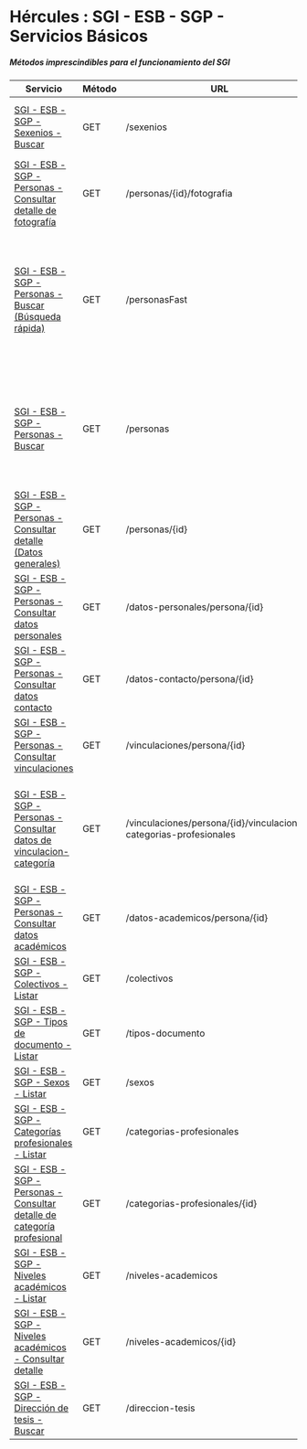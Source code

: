# Hércules : SGI \- ESB \- SGP \- Servicios Básicos



##### Métodos imprescindibles para el funcionamiento del SGI







| Servicio | Método | URL | Parámetros | Respuesta | Descripción |
| --- | --- | --- | --- | --- | --- |
| [SGI \- ESB \- SGP \- Sexenios \- Buscar](/confluence/display/HERCULES/SGI+-+ESB+-+SGP+-+Sexenios+-+Buscar "/confluence/display/HERCULES/SGI+-+ESB+-+SGP+-+Sexenios+-+Buscar") | GET | /sexenios | fecha | Lista\[[Sexenio](https://confluence.um.es/confluence/display/HERCULES/SGI+-+ESB+-+SGP#SGIESBSGP-Sexenio "https://confluence.um.es/confluence/display/HERCULES/SGI+-+ESB+-+SGP#SGIESBSGP-Sexenio")] | Devuelve una lista de identificadores de persona con el número de sexenios en la fecha pasada por parámetro.En caso de que la fecha se envíe vacía se enviará el número de sexenios en el momento actualSe tendrá que mirar para la fecha pasada por parámetro el número de sexenios de cada PDI de la Universidad.Si no tiene sexenios no se enviaránEjemplo:* fecha\="2021\-12\-31T23:00:00Z" |
| [SGI \- ESB \- SGP \- Personas \- Consultar detalle de fotografía](https://confluence.um.es/confluence/pages/viewpage.action?pageId=597853030 "/confluence/pages/viewpage.action?pageId=597853030") | GET | /personas/{id}/fotografia |  | [Fotografia](https://confluence.um.es/confluence/display/HERCULES/SGI+-+ESB+-+SGP#SGIESBSGP-Fotografia "https://confluence.um.es/confluence/display/HERCULES/SGI+-+ESB+-+SGP#SGIESBSGP-Fotografia") | Devuelve el detalle de la fotografía digital de la persona (independientemente de que la persona esté activa o no) |
| [SGI \- ESB \- SGP \- Personas \- Buscar (Búsqueda rápida)](https://confluence.um.es/confluence/pages/viewpage.action?pageId=597853043 "/confluence/pages/viewpage.action?pageId=597853043") | GET | /personasFast | * busqueda (cadena a buscar en nombre / apellidos / email / nombre \+ apellidos). * colectivoId (uno o varios colectivos sobre los que realizar la búsqueda). | Lista\[[Persona](https://confluence.um.es/confluence/display/HERCULES/SGI+-+ESB+-+SGP#SGIESBSGP-Persona "https://confluence.um.es/confluence/display/HERCULES/SGI+-+ESB+-+SGP#SGIESBSGP-Persona")] | Listado de Persona.*Ejemplo*:\[mailto:busqueda\=skarmeta@[um.es](http://um.es "http://um.es")\&colectivoId\=]busqueda\=skarmeta@[um.es](http://um.es "http://um.es")\&colectivoId\=(1,2,3,4\)busqueda\=jorge carrillo\&colectivoId\=(2\)**NOTA**:La búsqueda no es sensible a mayúsculas ni minúsculas. Los parámetros no deben ir entrecomillados.Si no se indica el parámetro colectivoId, se buscará en todos los colectivos.Se devuelven como máximo 11 registros, al devolver más de 10 registros el buscador indicará que existen más registros y se puede refinar la búsqueda. |
| [SGI \- ESB \- SGP \- Personas \- Buscar](/confluence/display/HERCULES/SGI+-+ESB+-+SGP+-+Personas+-+Buscar "/confluence/display/HERCULES/SGI+-+ESB+-+SGP+-+Personas+-+Buscar") | GET | /personas | q\+s (query \+ sort)La query estará formada por:* id * tipoColectivo * colectivoId * nombre * apellidos * email * nombreApellidos | Lista\[[Persona](https://confluence.um.es/confluence/display/HERCULES/SGI+-+ESB+-+SGP#SGIESBSGP-Persona "https://confluence.um.es/confluence/display/HERCULES/SGI+-+ESB+-+SGP#SGIESBSGP-Persona")] | Listado de Persona.*Ejemplo*:colectivoId\=in\=(refPAS,refPDI);(nombre\=like\=jim,apellidos\=like\=jim,email\=like\=jim,nombreApellidos\=like\=jim)colectivoId\=in\=(refPAS,refPDI);(nombre\=like\=nombre.apellido@[um.es](http://um.es "http://um.es"),apellidos\=like\=nombre.apellido@[um.es](http://um.es "http://um.es"),email\=like\=nombre.apellido@[um.es](http://um.es "http://um.es"),nombreApellidos\=like\=nombre.apellido@[um.es](http://um.es "http://um.es"))Nota: tipoColetivo y colectivoId son mutuamente excluyentes. En el caso se recibir un tipoColectivo se traducirá a los colectivos que lo formen. |
| [SGI \- ESB \- SGP \- Personas \- Consultar detalle (Datos generales)](https://confluence.um.es/confluence/pages/viewpage.action?pageId=597853045 "/confluence/pages/viewpage.action?pageId=597853045") | GET | /personas/{id} |  | [Persona](https://confluence.um.es/confluence/display/HERCULES/SGI+-+ESB+-+SGP#SGIESBSGP-Persona "https://confluence.um.es/confluence/display/HERCULES/SGI+-+ESB+-+SGP#SGIESBSGP-Persona") | Detalle de los datos generales de una persona (este la persona activo o no). |
| [SGI \- ESB \- SGP \- Personas \- Consultar datos personales](/confluence/display/HERCULES/SGI+-+ESB+-+SGP+-+Personas+-+Consultar+datos+personales "/confluence/display/HERCULES/SGI+-+ESB+-+SGP+-+Personas+-+Consultar+datos+personales") | GET | /datos\-personales/persona/{id} |  | [DatosPersonales](https://confluence.um.es/confluence/display/HERCULES/SGI+-+ESB+-+SGP#SGIESBSGP-DatosPersonales "https://confluence.um.es/confluence/display/HERCULES/SGI+-+ESB+-+SGP#SGIESBSGP-DatosPersonales") | Detalle de los datos personales de una persona independientemente de que este activa o no la persona (datos de dirección, nacimiento, etc). |
| [SGI \- ESB \- SGP \- Personas \- Consultar datos contacto](/confluence/display/HERCULES/SGI+-+ESB+-+SGP+-+Personas+-+Consultar+datos+contacto "/confluence/display/HERCULES/SGI+-+ESB+-+SGP+-+Personas+-+Consultar+datos+contacto") | GET | /datos\-contacto/persona/{id} |  | [DatosContacto](https://confluence.um.es/confluence/display/HERCULES/SGI+-+ESB+-+SGP#SGIESBSGP-DatosContacto "https://confluence.um.es/confluence/display/HERCULES/SGI+-+ESB+-+SGP#SGIESBSGP-DatosContacto") | Contiene la lista de emails, incluido si cada uno es principal o no, y/o de teléfonos de una persona (independientemente de que este activa o no la persona). |
| [SGI \- ESB \- SGP \- Personas \- Consultar vinculaciones](/confluence/display/HERCULES/SGI+-+ESB+-+SGP+-+Personas+-+Consultar+vinculaciones "/confluence/display/HERCULES/SGI+-+ESB+-+SGP+-+Personas+-+Consultar+vinculaciones") | GET | /vinculaciones/persona/{id} |  | [Vinculacion](https://confluence.um.es/confluence/display/HERCULES/SGI+-+ESB+-+SGP#SGIESBSGP-Vinculacion "https://confluence.um.es/confluence/display/HERCULES/SGI+-+ESB+-+SGP#SGIESBSGP-Vinculacion") | Detalle de los datos de vinculación vigentes de una persona (independientemente de que esté activa o no la persona).Ver [UM \- SGI \- ESB \- SGP \- Adaptaciones integración](https://confluence.um.es/confluence/pages/viewpage.action?pageId=108604653 "https://confluence.um.es/confluence/pages/viewpage.action?pageId=108604653") para su implementación en el SGI. |
| [SGI \- ESB \- SGP \- Personas \- Consultar datos de vinculacion\-categoría](https://confluence.um.es/confluence/pages/viewpage.action?pageId=597853056 "/confluence/pages/viewpage.action?pageId=597853056") | GET | /vinculaciones/persona/{id}/vinculaciones\-categorias\-profesionales | q\+s (query \+ sort)La query estará formada por:* fechaObtencion * fechaFin | [VinculacionCategoriaProfesional](https://confluence.um.es/confluence/display/HERCULES/SGI+-+ESB+-+SGP#SGIESBSGP-VinculacionCategoriaProfesional "https://confluence.um.es/confluence/display/HERCULES/SGI+-+ESB+-+SGP#SGIESBSGP-VinculacionCategoriaProfesional") | Si no se especifica ningún filtrado, deberá recuperar la categoría profesional a la que está asociada la persona y que sea vigente.Para recuperar la vinculación activa a una **FECHA** determinada se generaría una consulta RSQL del tipo: ``` q=fechaObtencion<=FECHA;fechaFin>=FECHA,fechaFin=na= ``` Devolver la **vinculación** asociada a la persona con identificador **{id}** donde el objeto que viene en la  **vinculacionCategoriaProfesional** de esa vinculación debe cumplir que su atributo **fechaObtencion** sea menor o igual que una **FECHA** dada y su atributo **fechaFin** sea mayor o igual que una **FECHA** dada o no debe tener valor.Ver [UM \- SGI \- ESB \- SGP \- Adaptaciones integración](https://confluence.um.es/confluence/pages/viewpage.action?pageId=753926202 "https://confluence.um.es/confluence/pages/viewpage.action?pageId=753926202") para su implementación en el SGI. |
| [SGI \- ESB \- SGP \- Personas \- Consultar datos académicos](https://confluence.um.es/confluence/pages/viewpage.action?pageId=597853057 "/confluence/pages/viewpage.action?pageId=597853057") | GET | /datos\-academicos/persona/{id} | q\+s (query \+ sort)La query estará formada por:* fechaObtencion * fechaFin | [DatosAcademicos](https://confluence.um.es/confluence/display/HERCULES/SGI+-+ESB+-+SGP#SGIESBSGP-DatosAcademicos "https://confluence.um.es/confluence/display/HERCULES/SGI+-+ESB+-+SGP#SGIESBSGP-DatosAcademicos") | Contiene el nivel académico de la persona (independientemente de que este activa o no la persona) |
| [SGI \- ESB \- SGP \- Colectivos \- Listar](/confluence/display/HERCULES/SGI+-+ESB+-+SGP+-+Colectivos+-+Listar "/confluence/display/HERCULES/SGI+-+ESB+-+SGP+-+Colectivos+-+Listar") | GET | /colectivos |  | Lista\[[Colectivo](https://confluence.um.es/confluence/display/HERCULES/SGI+-+ESB+-+SGP#SGIESBSGP-Colectivo "https://confluence.um.es/confluence/display/HERCULES/SGI+-+ESB+-+SGP#SGIESBSGP-Colectivo")] | Listado de colectivos ordenados alfabéticamente de forma ascendente. |
| [SGI \- ESB \- SGP \- Tipos de documento \- Listar](/confluence/display/HERCULES/SGI+-+ESB+-+SGP+-+Tipos+de+documento+-+Listar "/confluence/display/HERCULES/SGI+-+ESB+-+SGP+-+Tipos+de+documento+-+Listar") | GET | /tipos\-documento |  | Lista\[[TipoDocumento](https://confluence.um.es/confluence/display/HERCULES/SGI+-+ESB+-+SGP#SGIESBSGP-TipoDocumento "https://confluence.um.es/confluence/display/HERCULES/SGI+-+ESB+-+SGP#SGIESBSGP-TipoDocumento")] | Listado de tipos de documento de identificación personal ordenados alfabéticamente de forma ascendente. |
| [SGI \- ESB \- SGP \- Sexos \- Listar](/confluence/display/HERCULES/SGI+-+ESB+-+SGP+-+Sexos+-+Listar "/confluence/display/HERCULES/SGI+-+ESB+-+SGP+-+Sexos+-+Listar") | GET | /sexos |  | Lista\[[Sexo](https://confluence.um.es/confluence/display/HERCULES/SGI+-+ESB+-+SGP#SGIESBSGP-Sexo "https://confluence.um.es/confluence/display/HERCULES/SGI+-+ESB+-+SGP#SGIESBSGP-Sexo")] | Listado de sexos ordenados alfabéticamente de forma ascendente. |
| [SGI \- ESB \- SGP \- Categorías profesionales \- Listar](https://confluence.um.es/confluence/pages/viewpage.action?pageId=597853035 "/confluence/pages/viewpage.action?pageId=597853035") | GET | /categorias\-profesionales |  | Lista\[[CategoriaProfesional](https://confluence.um.es/confluence/display/HERCULES/SGI+-+ESB+-+SGP#SGIESBSGP-CategoriaProfesional "https://confluence.um.es/confluence/display/HERCULES/SGI+-+ESB+-+SGP#SGIESBSGP-CategoriaProfesional")] | Listado de categorías profesionales ordenadas alfabéticamente de forma ascendente. |
| [SGI \- ESB \- SGP \- Personas \- Consultar detalle de categoría profesional](https://confluence.um.es/confluence/pages/viewpage.action?pageId=597853036 "/confluence/pages/viewpage.action?pageId=597853036") | GET | /categorias\-profesionales/{id} |  | [CategoriaProfesional](https://confluence.um.es/confluence/display/HERCULES/SGI+-+ESB+-+SGP#SGIESBSGP-CategoriaProfesional "https://confluence.um.es/confluence/display/HERCULES/SGI+-+ESB+-+SGP#SGIESBSGP-CategoriaProfesional") | Detalle de la categoría profesional cuyo identificador se indica por parámetro. |
| [SGI \- ESB \- SGP \- Niveles académicos \- Listar](https://confluence.um.es/confluence/pages/viewpage.action?pageId=597853028 "/confluence/pages/viewpage.action?pageId=597853028") | GET | /niveles\-academicos |  | Lista\[[NivelAcademico](https://confluence.um.es/confluence/display/HERCULES/SGI+-+ESB+-+SGP#SGIESBSGP-NivelAcademico "https://confluence.um.es/confluence/display/HERCULES/SGI+-+ESB+-+SGP#SGIESBSGP-NivelAcademico")] | Listado de niveles académicos ordenados alfabéticamente de forma ascendente. |
| [SGI \- ESB \- SGP \- Niveles académicos \- Consultar detalle](https://confluence.um.es/confluence/pages/viewpage.action?pageId=597853029 "/confluence/pages/viewpage.action?pageId=597853029") | GET | /niveles\-academicos/{id} |  | [NivelAcademico](https://confluence.um.es/confluence/display/HERCULES/SGI+-+ESB+-+SGP#SGIESBSGP-NivelAcademico "https://confluence.um.es/confluence/display/HERCULES/SGI+-+ESB+-+SGP#SGIESBSGP-NivelAcademico") | Detalle del nivel académico cuyo identificador se indica por parámetro. |
| [SGI \- ESB \- SGP \- Dirección de tesis \- Buscar](https://confluence.um.es/confluence/pages/viewpage.action?pageId=597853032 "/confluence/pages/viewpage.action?pageId=597853032") | GET | /direccion\-tesis | anioDefensa | Lista\[[DireccionTesis](https://confluence.um.es/confluence/display/HERCULES/SGI+-+ESB+-+SGP#SGIESBSGP-NivelAcademico "https://confluence.um.es/confluence/display/HERCULES/SGI+-+ESB+-+SGP#SGIESBSGP-NivelAcademico")] | Devuelve la lista de Direcciones de tesis (incluida la personaRef indicando la persona que es el director de la tesis) cuya fecha de defensa sea en el año que se le pasa por parámetroEs obligatorio pasar como parámetro del año de la fecha de defensa por el que se quiere filtrar.Ejemplo:* anioDefensa\=2019 |

  


  


  





